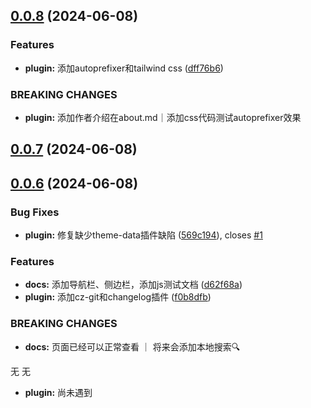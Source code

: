 ## [0.0.8](https://github.com/passwordgloo/comet/compare/v0.0.7...v0.0.8) (2024-06-08)


### Features

* **plugin:** 添加autoprefixer和tailwind css ([dff76b6](https://github.com/passwordgloo/comet/commit/dff76b6b5ced37a1716ed8051ae6bb6d1583b229))


### BREAKING CHANGES

* **plugin:** 添加作者介绍在about.md｜添加css代码测试autoprefixer效果



## [0.0.7](https://github.com/passwordgloo/comet/compare/v0.0.6...v0.0.7) (2024-06-08)



## [0.0.6](https://github.com/passwordgloo/comet/compare/f0b8dfbca4fec8793aebae4b9461d4ea61639e99...v0.0.6) (2024-06-08)


### Bug Fixes

* **plugin:** 修复缺少theme-data插件缺陷 ([569c194](https://github.com/passwordgloo/comet/commit/569c19405c848d1f8b65f552e3d992267c94c500)), closes [#1](https://github.com/passwordgloo/comet/issues/1)


### Features

* **docs:** 添加导航栏、侧边栏，添加js测试文档 ([d62f68a](https://github.com/passwordgloo/comet/commit/d62f68a47e2a900ed0110604e854bf552ded5788))
* **plugin:** 添加cz-git和changelog插件 ([f0b8dfb](https://github.com/passwordgloo/comet/commit/f0b8dfbca4fec8793aebae4b9461d4ea61639e99))


### BREAKING CHANGES

* **docs:** 页面已经可以正常查看 ｜ 将来会添加本地搜索🔍

无 无
* **plugin:** 尚未遇到



